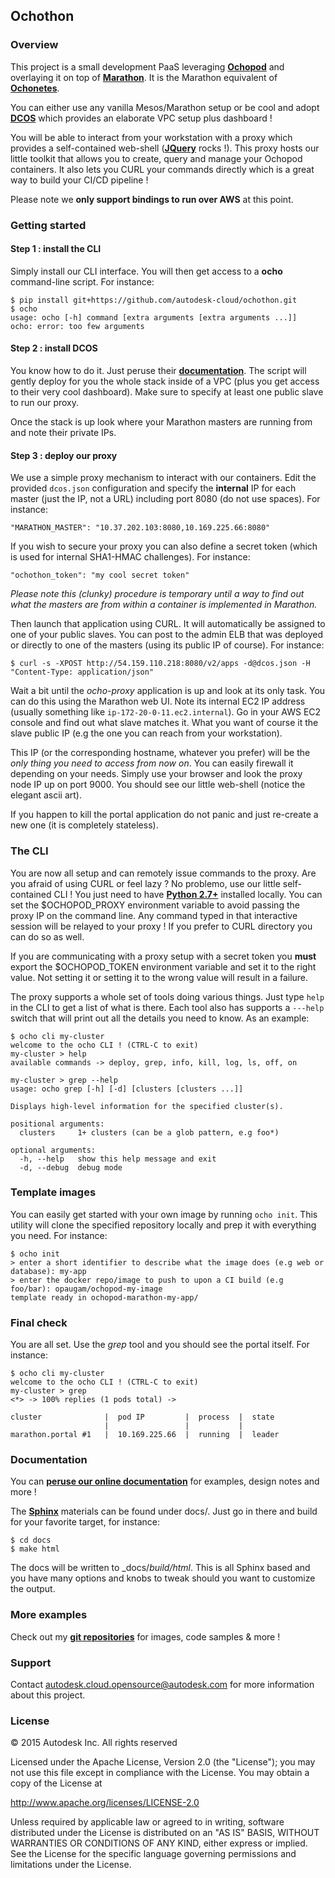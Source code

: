 ## Ochothon

### Overview

This project is a small development PaaS leveraging [**Ochopod**](https://github.com/autodesk-cloud/ochopod)
and overlaying it on top of [**Marathon**](https://mesosphere.github.io/marathon/). It is the Marathon equivalent of
[**Ochonetes**](https://github.com/autodesk-cloud/ochonetes).

You can either use any vanilla Mesos/Marathon setup or be cool and adopt [**DCOS**](https://mesosphere.com/) which
provides an elaborate VPC setup plus dashboard !

You will be able to interact from your workstation with a proxy which provides a self-contained web-shell
([**JQuery**](https://jquery.com/) rocks !). This proxy hosts our little toolkit that allows you to create, query and
manage your Ochopod containers. It also lets you CURL your commands directly which is a great way to build your CI/CD
pipeline !

Please note we **only support bindings to run over AWS** at this point.

### Getting started

#### Step 1 : install the CLI

Simply install our CLI interface. You will then get access to a **ocho** command-line script. For instance:

```
$ pip install git+https://github.com/autodesk-cloud/ochothon.git
$ ocho
usage: ocho [-h] command [extra arguments [extra arguments ...]]
ocho: error: too few arguments
```

#### Step 2 : install DCOS

You know how to do it. Just peruse their [**documentation**](http://beta-docs.mesosphere.com/install/awscluster/). The
script will gently deploy for you the whole stack inside of a VPC (plus you get access to their very cool dashboard).
Make sure to specify at least one public slave to run our proxy.

Once the stack is up look where your Marathon masters are running from and note their private IPs.

#### Step 3 : deploy our proxy

We use a simple proxy mechanism to interact with our containers. Edit the provided ```dcos.json``` configuration and
specify the **internal** IP for each master (just the IP, not a URL) including port 8080 (do not use spaces). For
instance:

```
"MARATHON_MASTER": "10.37.202.103:8080,10.169.225.66:8080"
```

If you wish to secure your proxy you can also define a secret token (which is used for internal SHA1-HMAC challenges).
For instance:

```
"ochothon_token": "my cool secret token"
```

_Please note this (clunky) procedure is temporary until a way to find out what the masters are from within a container
is implemented in Marathon._

Then launch that application using CURL. It will automatically be assigned to one of your public slaves. You can post
to the admin ELB that was deployed or directly to one of the masters (using its public IP of course). For instance:

```
$ curl -s -XPOST http://54.159.110.218:8080/v2/apps -d@dcos.json -H "Content-Type: application/json"
```

Wait a bit until the _ocho-proxy_ application is up and look at its only task. You can do this using the Marathon
web UI. Note its internal EC2 IP address (usually something like ```ip-172-20-0-11.ec2.internal```). Go in your AWS
EC2 console and find out what slave matches it. What you want of course it the slave public IP (e.g the one you can
reach from your workstation).

This IP (or the corresponding hostname, whatever you prefer) will be the _only thing you need to access from now on_.
You can easily firewall it depending on your needs. Simply use your browser and look the proxy node IP up on port 9000.
You should see our little web-shell (notice the elegant ascii art).

If you happen to kill the portal application do not panic and just re-create a new one (it is completely stateless).

### The CLI

You are now all setup and can remotely issue commands to the proxy. Are you afraid of using CURL or feel lazy ? No
problemo, use our little self-contained CLI ! You just need to have [**Python 2.7+**](https://www.python.org/)
installed locally. You can set the $OCHOPOD_PROXY environment variable to avoid passing the proxy IP on the command
line. Any command typed in that interactive session will be relayed to your proxy ! If you prefer to CURL directory
you can do so as well.

If you are communicating with a proxy setup with a secret token you **must** export the $OCHOPOD_TOKEN environment
variable and set it to the right value. Not setting it or setting it to the wrong value will result in a failure.

The proxy supports a whole set of tools doing various things. Just type ```help``` in the CLI to get a list of what is
there. Each tool also has supports a ```---help``` switch that will print out all the details you need to know. As
an example:

```
$ ocho cli my-cluster
welcome to the ocho CLI ! (CTRL-C to exit)
my-cluster > help
available commands -> deploy, grep, info, kill, log, ls, off, on

my-cluster > grep --help
usage: ocho grep [-h] [-d] [clusters [clusters ...]]

Displays high-level information for the specified cluster(s).

positional arguments:
  clusters     1+ clusters (can be a glob pattern, e.g foo*)

optional arguments:
  -h, --help   show this help message and exit
  -d, --debug  debug mode
```

### Template images

You can easily get started with your own image by running ```ocho init```. This utility will clone the specified
repository locally and prep it with everything you need. For instance:

```
$ ocho init
> enter a short identifier to describe what the image does (e.g web or database): my-app
> enter the docker repo/image to push to upon a CI build (e.g foo/bar): opaugam/ochopod-my-image
template ready in ochopod-marathon-my-app/
```

### Final check

You are all set. Use the _grep_ tool and you should see the portal itself. For instance:

```
$ ocho cli my-cluster
welcome to the ocho CLI ! (CTRL-C to exit)
my-cluster > grep
<*> -> 100% replies (1 pods total) ->

cluster              |  pod IP         |  process  |  state
                     |                 |           |
marathon.portal #1   |  10.169.225.66  |  running  |  leader
```

### Documentation

You can [**peruse our online documentation**](http://autodesk-cloud.github.io/ochothon/) for examples, design notes
and more !

The [**Sphinx**](http://sphinx-doc.org/) materials can be found under docs/. Just go in there and build for your
favorite target, for instance:

```
$ cd docs
$ make html
```

The docs will be written to _docs/_build/html_. This is all Sphinx based and you have many options and knobs to
tweak should you want to customize the output.

### More examples

Check out my [**git repositories**](https://github.com/opaugam) for images, code samples & more !

### Support

Contact autodesk.cloud.opensource@autodesk.com for more information about this project.

### License

© 2015 Autodesk Inc.
All rights reserved

Licensed under the Apache License, Version 2.0 (the "License");
you may not use this file except in compliance with the License.
You may obtain a copy of the License at

   http://www.apache.org/licenses/LICENSE-2.0

Unless required by applicable law or agreed to in writing, software
distributed under the License is distributed on an "AS IS" BASIS,
WITHOUT WARRANTIES OR CONDITIONS OF ANY KIND, either express or implied.
See the License for the specific language governing permissions and
limitations under the License.